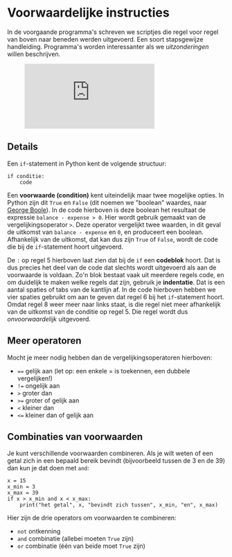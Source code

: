 # Voorwaardelijke instructies

In de voorgaande programma's schreven we scriptjes die regel voor regel van boven naar beneden werden uitgevoerd. Een soort stapsgewijze handleiding. Programma's worden interessanter als we *uitzonderingen* willen beschrijven.

<figure class="video_container">
  <iframe src="https://player.vimeo.com/video/287244672" frameborder="0" allowfullscreen="true"> </iframe>
</figure>

## Details

Een `if`-statement in Python kent de volgende structuur:

    if conditie:
        code

Een **voorwaarde (condition)** kent uiteindelijk maar twee mogelijke opties. In Python zijn dit `True` en `False` (dit noemen we "boolean" waardes, naar [George Boole](https://en.wikipedia.org/wiki/Boolean_algebra#Values)). In de code hierboven is deze boolean het resultaat de expressie `balance - expense > 0`. Hier wordt gebruik gemaakt van de vergelijkingsoperator `>`. Deze operator vergelijkt twee waarden, in dit geval de uitkomst van `balance - expense` en `0`, en produceert een boolean. Afhankelijk van de uitkomst, dat kan dus zijn `True` of `False`, wordt de code die bij de `if`-statement hoort uitgevoerd.

De `:` op regel 5 hierboven laat zien dat bij de `if` een **codeblok** hoort. Dat is dus precies het deel van de code dat slechts wordt uitgevoerd als aan de voorwaarde is voldaan. Zo'n blok bestaat vaak uit meerdere regels code, en om duidelijk te maken welke regels dat zijn, gebruik je **indentatie**. Dat is een aantal spaties of tabs van de kantlijn af. In de code hierboven hebben we vier spaties gebruikt om aan te geven dat regel 6 bij het `if`-statement hoort. Omdat regel 8 weer meer naar links staat, is die regel niet meer afhankelijk van de uitkomst van de conditie op regel 5. Die regel wordt dus *onvoorwaardelijk* uitgevoerd.

## Meer operatoren

Mocht je meer nodig hebben dan de vergelijkingsoperatoren hierboven:

- `==`  gelijk aan (let op: een enkele = is toekennen, een dubbele vergelijken!)
- `!=`  ongelijk aan
- `>` 	groter dan
- `>=`	groter of gelijk aan
- `<` 	kleiner dan
- `<=`	kleiner dan of gelijk aan

## Combinaties van voorwaarden

Je kunt verschillende voorwaarden combineren. Als je wilt weten of een getal zich in een bepaald bereik bevindt (bijvoorbeeld tussen de 3 en de 39) dan kun je dat doen met `and`:

    x = 15
    x_min = 3
    x_max = 39
    if x > x_min and x < x_max:
        print("het getal", x, "bevindt zich tussen", x_min, "en", x_max)

Hier zijn de drie operators om voorwaarden te combineren:

- `not` ontkenning
- `and` combinatie (allebei moeten `True` zijn)
- `or` combinatie (één van beide moet `True` zijn)
